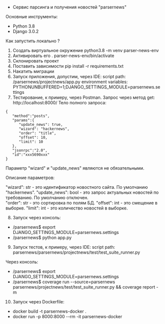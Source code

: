 * Сервис парсинга и получения новостей "parsernews"

Основные инструменты:
- Python 3.8
- Django 3.0.2

Как запустить локально ?

1) Создать виртуальное окружение
python3.8 -m venv parser-news-env
2) Активировать его
. parser-news-env/bin/activate
3) Склонировать проект
4) Поставить зависимости
pip install -r requirements.txt
5) Накатить миграции
6) Запуск приложения, допустим, через IDE: 
script path: /parsernews/projectnews/app.py
environment variables: PYTHONUNBUFFERED=1;DJANGO_SETTINGS_MODULE=parsernews.settings
7) Тестирование, к примеру, через Postman. 
Запрос через метод get: http://localhost:8000/
Тело полного запроса:
``` 
{
   "method":"posts",
   "params":{
   	  "update_news": true, 
   	  "wizard": "hackernews",
      "order": "title",
      "offset": 10,
      "limit": 10
   },
   "jsonrpc":"2.0",
   "id":"xxx5690xxx"
}

```
Параметр "wizard" и "update_news" являются не обязательными.

Описание параметров:

"wizard": str - это идентификатор новостного сайта. По умолчанию "hackernews".
"update_news": bool - это запрос актуальных новостей по требованию. По умолчанию отключен.     
"order": str - это сортировка по полям БД.
"offset": int - это смещение в выборке.
"limit": int - это количество новостей в выборке.

8) Запуск через консоль:
- /parsernews$ export DJANGO_SETTINGS_MODULE=parsernews.settings
- /parsernews$ python app.py

9) Запуск тестов, к примеру, через IDE:
script path: parsernews/parsernews/projectnews/test/test_suite_runner.py

Через консоль:

- /parsernews$ export DJANGO_SETTINGS_MODULE=parsernews.settings
- /parsernews$ coverage run --source=parsernews  parsernews/projectnews/test/test_suite_runner.py && coverage report -m

10) Запуск через Dockerfile:
- docker build -t parsernews-docker .
- docker run -p 8000:8000 --rm -it parsernews-docker

